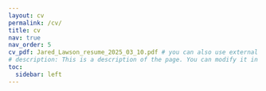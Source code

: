 ```yaml
---
layout: cv
permalink: /cv/
title: cv
nav: true
nav_order: 5
cv_pdf: Jared_Lawson_resume_2025_03_10.pdf # you can also use external links here
# description: This is a description of the page. You can modify it in '_pages/cv.md'. You can also change or remove the top pdf download button.
toc:
  sidebar: left
---
```

